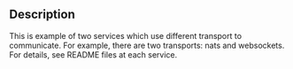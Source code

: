 ## Description

This is example of two services which use different transport to communicate.
For example, there are two transports: nats and websockets.
For details, see README files at each service.
